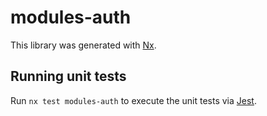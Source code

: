 # modules-auth

This library was generated with [Nx](https://nx.dev).

## Running unit tests

Run `nx test modules-auth` to execute the unit tests via [Jest](https://jestjs.io).
